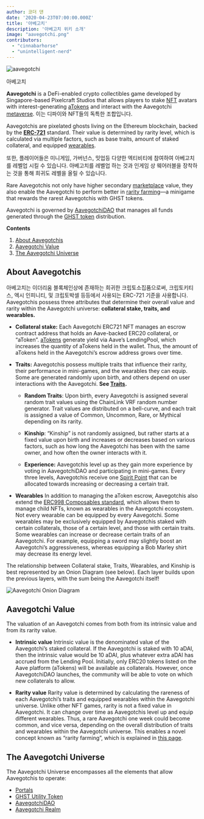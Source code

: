 ```yaml
---
author: 코더 댄
date: '2020-04-23T07:00:00.000Z'
title: '아베고치'
description: '아베고치 위키 소개'
image: "aavegotchi.png"
contributors:
  - "cinnabarhorse"
  - "unintelligent-nerd"
---
```


<div class="headerImageContainer">
<img class="headerImage" src="/aavegotchi.png" alt="aavegotchi" />
<p class="headerImageText">아베고치</p>
</div>

**Aavegotchi** is a DeFi-enabled crypto collectibles game developed by Singapore-based Pixelcraft Studios that allows players to stake [NFT](/glossary#nft) avatars with interest-generating [aTokens](/posts/atokens) and interact with the Aavegotchi [metaverse](/posts/metaverse). 이는 디파이와 NFT들의 독특한 조합입니다.

Aavegotchis are pixelated ghosts living on the Ethereum blockchain, backed by the [**ERC-721**](/glossary#erc-721) standard. Their value is determined by rarity level, which is calculated via multiple factors, such as base traits, amount of staked collateral, and equipped [wearables](/posts/wearables).

또한, 플레이어들은 미니게임, 가버넌스, 밋업등 다양한 엑티비티에 참여하여 아베고치를 레벨업 시킬 수 있습니다. 아베고치를 레벨업 하는 것과 인게임 상 웨어러블을 장착하는 것을 통해 희귀도 레벨을 올릴 수 있습니다.

Rare Aavegotchis not only have higher secondary [marketplace](/marketplace) value, they also enable the Aavegotchi to perform better in [rarity farming](https://wiki.aavegotchi.com/rarity-farming)—a minigame that rewards the rarest Aavegotchis with GHST tokens.

Aavegotchi is governed by [AavegotchiDAO](/posts/dao) that manages all funds generated through the [GHST token](/posts/ghst) distribution.

<div class="contentsBox">

**Contents**

<ol>
<li><a href=#about-aavegotchis>About Aavegotchis</a></li>
<li><a href=#aavegotchi-value>Aavegotchi Value</a></li>
<li><a href=#the-aavegotchi-universe>The Aavegotchi Universe</a></li>
</ol>

</div>

## About Aavegotchis
아베고치는 이더리움 블록체인상에 존재하는 희귀한 크립토소집품으로써, 크립토키티스, 엑시 인피니티, 및 크립토박셀 등등에서 사용되는 ERC-721 기준을 사용합니다. Aavegotchis possess three attributes that determine their overall value and rarity within the Aavegotchi universe: **collateral stake, traits, and wearables.**

*  **Collateral stake:** Each Aavegotchi ERC721 NFT manages an escrow contract address that holds an Aave-backed ERC20 collateral, or “aToken”. [aTokens](https://wiki.aavegotchi.com/atokens) generate yield via Aave’s LendingPool, which increases the quantity of aTokens held in the wallet. Thus, the amount of aTokens held in the Aavegotchi’s escrow address grows over time.


*  **Traits:** Aavegotchis possess multiple traits that influence their rarity, their performance in mini-games, and the wearables they can equip. Some are generated randomly upon birth, and others depend on user interactions with the Aavegotchi. **See [Traits](/posts/traits).**

    * **Random Traits**: Upon birth, every Aavegotchi is assigned several random trait values using the ChainLink VRF random number generator. Trait values are distributed on a bell-curve, and each trait is assigned a value of Common, Uncommon, Rare, or Mythical depending on its rarity.

    *  **Kinship**: “Kinship” is not randomly assigned, but rather starts at a fixed value upon birth and increases or decreases based on various factors, such as how long the Aavegotchi has been with the same owner, and how often the owner interacts with it.

    *  **Experience:** Aavegotchis level up as they gain more experience by voting in AavegotchiDAO and participating in mini-games. Every three levels, Aavegotchis receive one [Spirit Point](/posts/glossary#spirit-point) that can be allocated towards increasing or decreasing a certain trait.

* **Wearables** In addition to managing the aToken escrow, Aavegotchis also extend the [ERC998 Composables standard](/glossary#erc-998), which allows them to manage child NFTs, known as wearables in the Aavegotchi ecosystem. Not every wearable can be equipped by every Aavegotchi. Some wearables may be exclusively equipped by Aavegotchis staked with certain collaterals, those of a certain level, and those with certain traits. Some wearables can increase or decrease certain traits of an Aavegotchi. For example, equipping a sword may slightly boost an Aavegotchi’s aggressiveness, whereas equipping a Bob Marley shirt may decrease its energy level.

The relationship between Collateral stake, Traits, Wearables, and Kinship is best represented by an Onion Diagram (see below). Each layer builds upon the previous layers, with the sum being the Aavegotchi itself!

<img class = "bodyImage" src = "/introduction/aavegotchi-onion-diagram.png" alt = "Aavegotchi Onion Diagram" />

## Aavegotchi Value
The valuation of an Aavegotchi comes from both from its intrinsic value and from its rarity value.

* **Intrinsic value** Intrinsic value is the denominated value of the Aavegotchi’s staked collateral. If the Aavegotchi is staked with 10 aDAI, then the intrinsic value would be 10 aDAI, plus whatever extra aDAI has accrued from the Lending Pool. Initially, only ERC20 tokens listed on the Aave platform (aTokens) will be available as collaterals. However, once AavegotchiDAO launches, the community will be able to vote on which new collaterals to allow.

* **Rarity value** Rarity value is determined by calculating the rareness of each Aavegotchi’s traits and equipped wearables within the Aavegotchi universe. Unlike other NFT games, rarity is not a fixed value in Aavegotchi. It can change over time as Aavegotchis level up and equip different wearables. Thus, a rare Aavegotchi one week could become common, and vice versa, depending on the overall distribution of traits and wearables within the Aavegotchi universe. This enables a novel concept known as “rarity farming”, which is explained in [this page](/rarity-farming).

## The Aavegotchi Universe
The Aavegotchi Universe encompasses all the elements that allow Aavegotchis to operate:
* [Portals](/posts/portals)
* [GHST Utility Token](/posts/ghst)
* [AavegotchiDAO](/posts/dao)
* [Aavegotchi Realm](/posts/metaverse)
